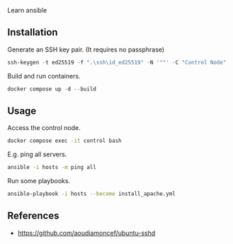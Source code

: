 Learn ansible

## Installation

Generate an SSH key pair. (It requires no passphrase)

```powershell
ssh-keygen -t ed25519 -f ".\ssh\id_ed25519" -N '""' -C "Control Node"
```

Build and run containers.

```powershell
docker compose up -d --build
```

## Usage

Access the control node.

```bash
docker compose exec -it control bash
```

E.g. ping all servers.

```bash
ansible -i hosts -m ping all
```

Run some playbooks.

```bash
ansible-playbook -i hosts --become install_apache.yml
```

## References
- https://github.com/aoudiamoncef/ubuntu-sshd
